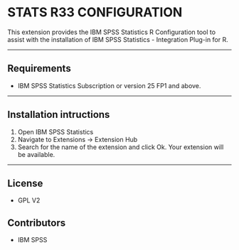 # STATS R33 CONFIGURATION
 This extension provides the IBM SPSS Statistics R Configuration tool to assist with the installation of IBM SPSS Statistics - Integration Plug-in for R.

---
Requirements
----
- IBM SPSS Statistics Subscription or version 25 FP1 and above.

---
Installation intructions
----
1. Open IBM SPSS Statistics
2. Navigate to Extensions -> Extension Hub
3. Search for the name of the extension and click Ok. Your extension will be available.

---
License
----

- GPL V2

Contributors
----

- IBM SPSS
